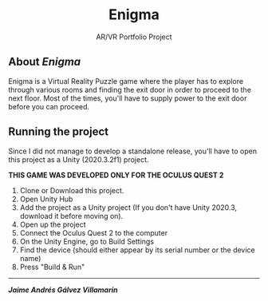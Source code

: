<h1 align="center">Enigma</h1>
<p align="center">AR/VR Portfolio Project</p>
 
## About *Enigma*
Enigma is a Virtual Reality Puzzle game where the player has to explore through various rooms and finding the exit door in order to proceed to the next floor. Most of the times, you'll have to supply power to the exit door before you can proceed.

## Running the project
Since I did not manage to develop a standalone release, you'll have to open this project as a Unity (2020.3.2f1) project.

**THIS GAME WAS DEVELOPED ONLY FOR THE OCULUS QUEST 2**

1. Clone or Download this project.
2. Open Unity Hub
3. Add the project as a Unity project (If you don't have Unity 2020.3, download it before moving on).
4. Open up the project
5. Connect the Oculus Quest 2 to the computer
6. On the Unity Engine, go to Build Settings
7. Find the device (should either appear by its serial number or the device name)
8. Press "Build & Run"

***
***Jaime Andrés Gálvez Villamarin***
